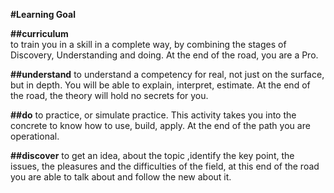 **#Learning Goal**

**##curriculum**	
to train you in a skill in a complete way, by combining the stages of Discovery, Understanding and doing. At the end of the road, you are a Pro.

**##understand**
to understand a competency for real, not just on the surface, but in depth. You will be able to explain, interpret, estimate. At the end of the road, the theory will hold no secrets for you.

**##do**
to practice, or simulate practice. This activity takes you into the concrete to know how to use, build, apply. At the end of the path you are operational.

**##discover**
to get an idea, about the topic ,identify the key point, the issues, the pleasures and the difficulties of the field, at this end of the road you are able to talk about and follow the new about it.
